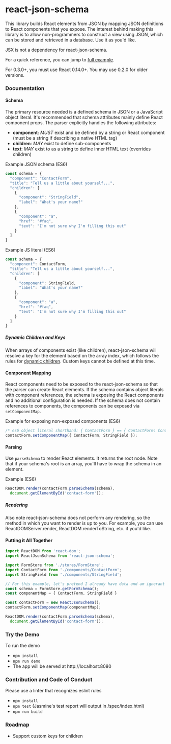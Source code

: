 # react-json-schema

This library builds React elements from JSON by mapping JSON definitions to React components that you expose. The interest behind making this library is to allow non-programmers to construct a view using JSON, which can be stored and retrieved in a database. Use it as you'd like.

JSX is not a dependency for react-json-schema.

For a quick reference, you can jump to [full example](#putting-it-all-together).

For 0.3.0+, you must use React 0.14.0+. You may use 0.2.0 for older versions.

### Documentation

#### Schema

The primary resource needed is a defined schema in JSON or a JavaScript object literal. It's recommended that schema attributes mainly define React component props. The parser explicitly handles the following attributes:
- **component**: _MUST_ exist and be defined by a string or React component (must be a string if describing a native HTML tag)
- **children**: _MAY_ exist to define sub-components
- **text**: _MAY_ exist to as a string to define inner HTML text (overrides children)

Example JSON schema (ES6)
```js
const schema = {
  "component": "ContactForm",
  "title": "Tell us a little about yourself...",
  "children": [
    {
      "component": "StringField",
      "label": "What's your name?"
    },
    {
      "component": "a",
      "href": "#faq",
      "text": "I'm not sure why I'm filling this out"
    }
  ]
}
```

Example JS literal (ES6)
```js
const schema = {
  "component": ContactForm,
  "title": "Tell us a little about yourself...",
  "children": [
    {
      "component": StringField,
      "label": "What's your name?"
    },
    {
      "component": "a",
      "href": "#faq",
      "text": "I'm not sure why I'm filling this out"
    }
  ]
}
```

##### Dynamic Children and Keys

When arrays of components exist (like children), react-json-schema will resolve a key for the element based on the array index, which follows the rules for [dynamic children](https://facebook.github.io/react/docs/multiple-components.html#dynamic-children). Custom keys cannot be defined at this time.

#### Component Mapping

React components need to be exposed to the react-json-schema so that the parser can create React elements. If the schema contains object literals with component references, the schema is exposing the React components and no additional configuration is needed. If the schema does not contain references to components, the components can be exposed via `setComponentMap`.

Example for exposing non-exposed components (ES6)
```js
/* es6 object literal shorthand: { ContactForm } == { ContactForm: ContactForm } */
contactForm.setComponentMap({ ContactForm, StringField });
```

#### Parsing

Use `parseSchema` to render React elements. It returns the root node. Note that if your schema's root is an array, you'll have to wrap the schema in an element.

Example (ES6)
```js
ReactDOM.render(contactForm.parseSchema(schema),
  document.getElementById('contact-form'));
```

##### Rendering

Also note react-json-schema does not perform any rendering, so the method in which you want to render is up to you. For example, you can use ReactDOMServer.render, ReactDOM.renderToString, etc. if you'd like.

#### Putting it All Together

```js
import ReactDOM from 'react-dom';
import ReactJsonSchema from 'react-json-schema';

import FormStore from './stores/FormStore';
import ContactForm from './components/ContactForm';
import StringField from './components/StringField';

// For this example, let's pretend I already have data and am ignorant of actions
const schema = FormStore.getFormSchema();
const componentMap = { ContactForm, StringField }

const contactForm = new ReactJsonSchema();
contactForm.setComponentMap(componentMap);

ReactDOM.render(contactForm.parseSchema(schema),
  document.getElementById('contact-form'));
```

### Try the Demo

To run the demo
* `npm install`
* `npm run demo`
* The app will be served at http://localhost:8080

### Contribution and Code of Conduct

Please use a linter that recognizes eslint rules
* `npm install`
* `npm test` (Jasmine's test report will output in /spec/index.html)
* `npm run build`

### Roadmap

* Support custom keys for children
